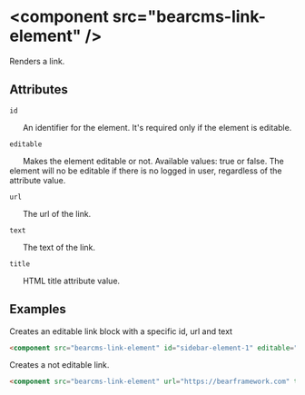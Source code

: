 # &lt;component src="bearcms-link-element" /&gt;

Renders a link.

## Attributes

`id`

&nbsp;&nbsp;&nbsp;&nbsp;&nbsp;&nbsp;An identifier for the element. It's required only if the element is editable.

`editable`

&nbsp;&nbsp;&nbsp;&nbsp;&nbsp;&nbsp;Makes the element editable or not. Available values: true or false. The element will no be editable if there is no logged in user, regardless of the attribute value.

`url`

&nbsp;&nbsp;&nbsp;&nbsp;&nbsp;&nbsp;The url of the link.

`text`

&nbsp;&nbsp;&nbsp;&nbsp;&nbsp;&nbsp;The text of the link.

`title`

&nbsp;&nbsp;&nbsp;&nbsp;&nbsp;&nbsp;HTML title attribute value.

## Examples

Creates an editable link block with a specific id, url and text

```html
<component src="bearcms-link-element" id="sidebar-element-1" editable="true" url="https://bearframework.com" text="Bear Framework" />
```

Creates a not editable link.

```html
<component src="bearcms-link-element" url="https://bearframework.com" text="Bear Framework" />
```